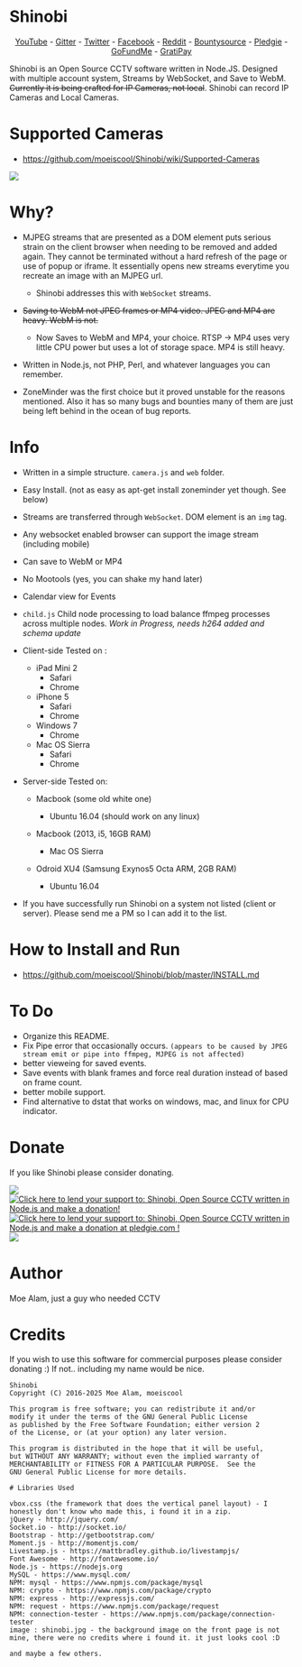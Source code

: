 # Shinobi

<center>
<a href="https://www.youtube.com/user/MrMoea92">YouTube</a> - <a href="https://gitter.im/Shinobi-CCTV/Lobby?utm_source=share-link&utm_medium=link&utm_campaign=share-link">Gitter</a> - <a href="https://twitter.com/ShinobiCCTV">Twitter</a> - <a href="https://www.facebook.com/Shinobi-1223193167773738/?ref=bookmarks">Facebook</a> - <a href="https://www.reddit.com/r/ShinobiCCTV/">Reddit</a> - <a href="https://www.bountysource.com/teams/shinobi">Bountysource</a> - <a href="https://pledgie.com/campaigns/33051">Pledgie</a> - <a href="https://www.gofundme.com/help-me-fund-my-program">GoFundMe</a> - <a href="https://gratipay.com/~moe_alam/">GratiPay</a>
</center>

Shinobi is an Open Source CCTV software written in Node.JS. Designed with multiple account system, Streams by WebSocket, and Save to WebM. <s>Currently it is being crafted for IP Cameras, not local</s>.
Shinobi can record IP Cameras and Local Cameras.

# Supported Cameras

- https://github.com/moeiscool/Shinobi/wiki/Supported-Cameras

<img src="https://github.com/moeiscool/Shinobi/blob/master/web/libs/img/demo.gif?raw=true">

# Why?

- MJPEG streams that are presented as a DOM element puts serious strain on the client browser when needing to be removed and added again. They cannot be terminated without a hard refresh of the page or use of popup or iframe. It essentially opens new streams everytime you recreate an image with an MJPEG url.
    - Shinobi addresses this with `WebSocket` streams.

- <s>Saving to WebM not JPEG frames or MP4 video. JPEG and MP4 are heavy. WebM is not.</s>
    - Now Saves to WebM and MP4, your choice. RTSP -> MP4 uses very little CPU power but uses a lot of storage space. MP4 is still heavy.

- Written in Node.js, not PHP, Perl, and whatever languages you can remember.

- ZoneMinder was the first choice but it proved unstable for the reasons mentioned. Also it has so many bugs and bounties many of them are just being left behind in the ocean of bug reports.

# Info

- Written in a simple structure. `camera.js` and `web` folder.
- Easy Install. (not as easy as apt-get install zoneminder yet though. See below)
- Streams are transferred through `WebSocket`. DOM element is an `img` tag.
- Any websocket enabled browser can support the image stream (including mobile)
- Can save to WebM or MP4
- No Mootools (yes, you can shake my hand later)
- Calendar view for Events
- `child.js` Child node processing to load balance ffmpeg processes across multiple nodes. *Work in Progress, needs h264 added and schema update*

- Client-side Tested on : 
    - iPad Mini 2
        - Safari
        - Chrome
    - iPhone 5
        - Safari
        - Chrome
    - Windows 7
        - Chrome
    - Mac OS Sierra
        - Safari
        - Chrome


- Server-side Tested on:
    - Macbook (some old white one)
        - Ubuntu 16.04 (should work on any linux)
        
    - Macbook (2013, i5, 16GB RAM)
        - Mac OS Sierra

    - Odroid XU4 (Samsung Exynos5 Octa ARM, 2GB RAM)
        - Ubuntu 16.04
        
- If you have successfully run Shinobi on a system not listed (client or server). Please send me a PM so I can add it to the list.

# How to Install and Run

- https://github.com/moeiscool/Shinobi/blob/master/INSTALL.md

# To Do

- Organize this README.
- Fix Pipe error that occasionally occurs. `(appears to be caused by JPEG stream emit or pipe into ffmpeg, MJPEG is not affected)`
- better vieweing for saved events.
- Save events with blank frames and force real duration instead of based on frame count.
- better mobile support.
- Find alternative to dstat that works on windows, mac, and linux for CPU indicator.

# Donate

If you like Shinobi please consider donating.

<a title="USD,XBT..." href='https://www.bountysource.com/teams/shinobi'><img src='https://d2bbtvgnhux6eq.cloudfront.net/assets/Bountysource-green-f2f437ed727ee2cacaee3f559c1907cb.png' ></a> <a title="CAD" href='https://gratipay.com/Shinobi-The-Open-Source-CCTV-Solution/'><img alt='Click here to lend your support to: Shinobi, Open Source CCTV written in Node.js and make a donation!' src='https://assets.gratipay.com/gratipay.svg?etag=3tGiSB5Uw_0-oWiLLxAqpQ~~' border='0' ></a> <a href='https://pledgie.com/campaigns/33051'><img alt='Click here to lend your support to: Shinobi, Open Source CCTV written in Node.js and make a donation at pledgie.com !' src='https://pledgie.com/campaigns/33051.png?skin_name=chrome' border='0' ></a> <a target="_blank" class="badge-widget" style="border: none;" href="//www.gofundme.com/help-me-fund-my-program?utm_medium=wdgt" title="Visit this page now."><img src="https://funds.gofundme.com/css/3.0_donate/green/widget.png"></a>

# Author

Moe Alam, just a guy who needed CCTV

# Credits

If you wish to use this software for commercial purposes please consider donating :) If not.. including my name would be nice.

    Shinobi
    Copyright (C) 2016-2025 Moe Alam, moeiscool

    This program is free software; you can redistribute it and/or
    modify it under the terms of the GNU General Public License
    as published by the Free Software Foundation; either version 2
    of the License, or (at your option) any later version.

    This program is distributed in the hope that it will be useful,
    but WITHOUT ANY WARRANTY; without even the implied warranty of
    MERCHANTABILITY or FITNESS FOR A PARTICULAR PURPOSE.  See the
    GNU General Public License for more details.
    
    # Libraries Used
    
    vbox.css (the framework that does the vertical panel layout) - I honestly don't know who made this, i found it in a zip.
    jQuery - http://jquery.com/
    Socket.io - http://socket.io/
    Bootstrap - http://getbootstrap.com/
    Moment.js - http://momentjs.com/
    Livestamp.js - https://mattbradley.github.io/livestampjs/
    Font Awesome - http://fontawesome.io/
    Node.js - https://nodejs.org
    MySQL - https://www.mysql.com/
    NPM: mysql - https://www.npmjs.com/package/mysql
    NPM: crypto - https://www.npmjs.com/package/crypto
    NPM: express - http://expressjs.com/
    NPM: request - https://www.npmjs.com/package/request
    NPM: connection-tester - https://www.npmjs.com/package/connection-tester
    image : shinobi.jpg - the background image on the front page is not mine, there were no credits where i found it. it just looks cool :D
    
    and maybe a few others.
    